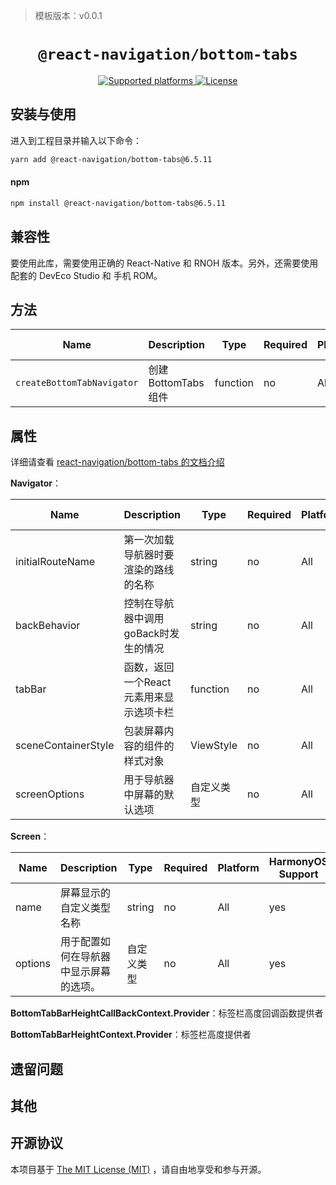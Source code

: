 > 模板版本：v0.0.1

<p align="center">
  <h1 align="center"> <code>@react-navigation/bottom-tabs</code> </h1>
</p>
<p align="center">
    <a href="https://github.com/react-navigation/react-navigation/tree/6.x/packages/bottom-tabs">
        <img src="https://img.shields.io/badge/platforms-android%20|%20ios%20|%20harmony%20-lightgrey.svg" alt="Supported platforms" />
    </a>
    <a href="https://github.com/react-navigation/react-navigation/blob/6.x/packages/bottom-tabs/LICENSE">
        <img src="https://img.shields.io/badge/license-MIT-green.svg" alt="License" />
    </a>
</p>

## 安装与使用

进入到工程目录并输入以下命令：

<!-- tabs:start -->

```bash
yarn add @react-navigation/bottom-tabs@6.5.11
```

#### **npm**

```bash
npm install @react-navigation/bottom-tabs@6.5.11
```

<!-- tabs:end -->

## 兼容性

要使用此库，需要使用正确的 React-Native 和 RNOH 版本。另外，还需要使用配套的 DevEco Studio 和 手机 ROM。

## 方法

| Name | Description | Type | Required | Platform | HarmonyOS Support  |
| ---- | ----------- | ---- | -------- | -------- | ------------------ |
| `createBottomTabNavigator` | 创建BottomTabs组件 | function | no      | All      | yes      |

## 属性

详细请查看 [react-navigation/bottom-tabs 的文档介绍](https://reactnavigation.org/docs/bottom-tab-navigator)

**Navigator**：

| Name | Description | Type | Required | Platform | HarmonyOS Support  |
| ---- | ----------- | ---- | -------- | -------- | ------------------ |
| initialRouteName | 第一次加载导航器时要渲染的路线的名称 | string | no      | All      | yes      |
| backBehavior | 控制在导航器中调用goBack时发生的情况 | string | no      | All      | yes      |
| tabBar | 函数，返回一个React元素用来显示选项卡栏 | function | no      | All      | yes      |
| sceneContainerStyle | 包装屏幕内容的组件的样式对象 | ViewStyle | no      | All      | yes      |
| screenOptions | 用于导航器中屏幕的默认选项 |  自定义类型 | no      | All      | yes      |

**Screen**：

| Name | Description | Type | Required | Platform | HarmonyOS Support  |
| ---- | ----------- | ---- | -------- | -------- | ------------------ |
| name | 屏幕显示的 自定义类型名称 | string | no      | All      | yes      |
| options | 用于配置如何在导航器中显示屏幕的选项。| 自定义类型 | no      | All      | yes      |

**BottomTabBarHeightCallBackContext.Provider**：标签栏高度回调函数提供者

**BottomTabBarHeightContext.Provider**：标签栏高度提供者

## 遗留问题

## 其他

## 开源协议

本项目基于 [The MIT License (MIT)](https://github.com/react-navigation/react-navigation/blob/6.x/packages/bottom-tabs/LICENSE) ，请自由地享受和参与开源。

